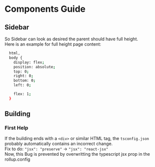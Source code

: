 # Components Guide

## Sidebar

So Sidebar can look as desired the parent should have full height. </br>
Here is an example for full height page content:

```bash
  html,
  body {
    display: flex;
    position: absolute;
    top: 0;
    right: 0;
    bottom: 0;
    left: 0;

    flex: 1;
  }
```

## Building

### First Help

If the building ends with a `<div>` or similar HTML tag, the `tsconfig.json` probably automatically contains an incorrect change.</br>
Fix to do: `"jsx": "preserve"` -> `"jsx": "react-jsx"`</br>
Now, this Bug is prevented by overwritting the typescript jsx prop in the rollup.config
